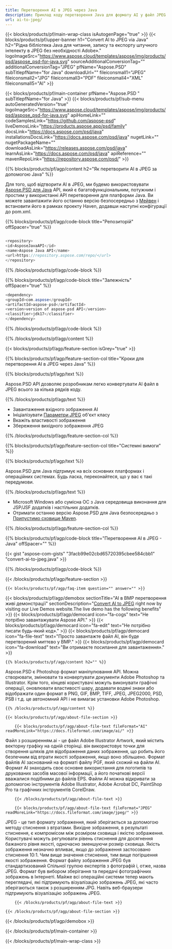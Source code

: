 ```yaml
---
title: Перетворення AI в JPEG через Java
description: Приклад коду перетворення Java для формату AI у файл JPEG. Використовуйте цей приклад коду для перетворення AI в JPEG в будь-якому веб-або настільному Java на основі програми.
url: ai-to-jpeg/
---
```


{{< blocks/products/pf/main-wrap-class isAutogenPage="true" >}}
{{< blocks/products/pf/upper-banner h1="Convert AI to JPEG via Java" h2="Рідна бібліотека Java для читання, запису та експорту штучного інтелекту в JPEG без необхідності Adobe»." logoImageSrc="https://www.aspose.cloud/templates/aspose/img/products/psd/aspose_psd-for-java.svg" sourceAdditionalConversionTag="" additionalConversionTag="JPEG" pfName="Aspose.PSD" subTitlepfName="for Java" downloadUrl="" fileiconsmall1="JPEG" fileiconsmall2="JPG" fileiconsmall3="PDF" fileiconsmall4="XML" fileiconsmall5="AI" >}}

{{< blocks/products/pf/main-container pfName="Aspose.PSD " subTitlepfName="for Java" >}}
{{< blocks/products/pf/sub-menu autoGeneratedVersion="true" logoImageSrc="https://www.aspose.cloud/templates/aspose/img/products/psd/aspose_psd-for-java.svg" apiHomeLink="" codeSamplesLink="https://github.com/aspose-psd" liveDemosLink="https://products.aspose.app/psd/family" docsLink="https://docs.aspose.com/psd/java" installationsDocsLink="https://docs.aspose.com/psd/java" nugetLink="" nugetPackageName="" downloadAsLink="https://releases.aspose.com/psd/java" learnAsLink="https://docs.aspose.com/psd/java" apiReference="" mavenRepoLink="https://repository.aspose.com/psd/" >}}

{{% blocks/products/pf/agp/content h2="Як перетворити AI в JPEG за допомогою Java" %}}

Для того, щоб відтворити AI в JPEG, ми будемо використовувати <a href="/psd/{{< lang-code >}}java">Aspose.PSD для Java</a> API, який є багатофункціональним, потужним і простим у використанні API перетворення для платформи Java. Ви можете завантажити його останню версію безпосередньо з <a href="https://repository.aspose.com/psd/">Мейвен</a> і встановити його в рамках проекту Haven, додавши наступні конфігурації до pom.xml.

{{% blocks/products/pf/agp/code-block title="Репозиторій" offSpacer="true" %}}

```cs

<repository>
<id>AsposeJavaAPI</id>
<name>Aspose Java API</name>
<url>https://repository.aspose.com/repo/</url>
</repository>

```

{{% /blocks/products/pf/agp/code-block %}}

{{% blocks/products/pf/agp/code-block title="Залежність" offSpacer="true" %}}

```cs
<dependency>
<groupId>com.aspose</groupId>
<artifactId>aspose-psd</artifactId>
<version>version of aspose-psd API</version>
<classifier>jdk17</classifier>
</dependency>

```

{{% /blocks/products/pf/agp/code-block %}}

{{% /blocks/products/pf/agp/content %}}

{{< blocks/products/pf/agp/feature-section isGrey="true" >}}

{{% blocks/products/pf/agp/feature-section-col title="Кроки для перетворення AI в JPEG через Java" %}}

{{% blocks/products/pf/agp/text %}}

 Aspose.PSD API дозволяє розробникам легко конвертувати AI файл в JPEG всього за кілька рядків коду.

{{% /blocks/products/pf/agp/text %}}

- Завантаження вхідного зображення AI
- Ініціалізувати [Параметри JPEG](https://apireference.aspose.com/psd/java/com.aspose.psd.imageoptions/jpegOptions) об'єкт класу
- Вкажіть властивості зображення
- Збереження вихідного зображення JPEG

{{% /blocks/products/pf/agp/feature-section-col %}}

{{% blocks/products/pf/agp/feature-section-col title="Системні вимоги" %}}

{{% blocks/products/pf/agp/text %}}

 Aspose.PSD для Java підтримує на всіх основних платформах і операційних системах. Будь ласка, переконайтеся, що у вас є такі передумови.

{{% /blocks/products/pf/agp/text %}}

- Microsoft Windows або сумісна ОС з Java середовища виконання для JSP/JSF додатків і настільних додатків.
- Отримати останню версію Aspose.PSD для Java безпосередньо з
 [Припустимо сховище Maven](https://repository.aspose.com/psd/).

{{% /blocks/products/pf/agp/feature-section-col %}}


{{% blocks/products/pf/agp/code-block title="Перетворення AI в JPEG - Java" offSpacer="" %}}

{{< gist "aspose-com-gists" "3facb99e02cbd65720395cbee584cbb1" "convert-ai-to-jpeg.java" >}}

{{% /blocks/products/pf/agp/code-block %}}

{{< /blocks/products/pf/agp/feature-section >}}

    {{< blocks/products/pf/agp/faq-item question="" answer="" >}}
 

<!-- aboutfile Starts -->

{{< blocks/products/pf/agp/demobox sectionTitle="AI в BMP перетворення живі демонстрації" sectionDescription="[Convert AI to JPEG](https://products.aspose.app/psd/conversion/ai-to-jpeg) right now by visiting our Live Demos website.The live demo has the following benefits" >}}
        {{< blocks/products/pf/agp/democard icon="fa-cogs" text="Не потрібно завантажувати Aspose API." >}}
        {{< blocks/products/pf/agp/democard icon="fa-edit" text="Не потрібно писати будь-який код»." >}}
        {{< blocks/products/pf/agp/democard icon="fa-file-text" text="Просто завантажте файл AI, він буде перетворений миттєво у BMP." >}}
        {{< blocks/products/pf/agp/democard icon="fa-download" text="Ви отримаєте посилання для завантаження»." >}}

    {{% blocks/products/pf/agp/content h2="" %}}

Aspose.PSD є Photoshop формат маніпулювання API. Можна створювати, змінювати та конвертувати документи Adobe Photoshop та Illustrator. Крім того, кінцеві користувачі можуть виконувати графічні операції, оновлювати властивості шару, додавати водяні знаки або відображати один формат в PNG, GIF, BMP, TIFF, JPEG, JPEG2000, PSD, PSB і т.д. це автономний API і не вимагає установки Adobe Photoshop.  



    {{% /blocks/products/pf/agp/content %}}

    {{< blocks/products/pf/agp/about-file-section >}}

        {{< blocks/products/pf/agp/about-file-text fileFormat="AI" readMoreLink="https://docs.fileformat.com/image/ai/" >}}
Файл з розширенням.ai - це файл Adobe Illustrator Artwork, який містить векторну графіку на одній сторінці. він використовує точки для створення шляхів для відображення даних зображення, що робить його безпечним від втрати якості зображення, якщо воно збільшено. Формат файлів AI заснований на форматі файлу PGF, який схожий на файли AI. Формат AI знаходить своє основне використання для логотипів та друкованих засобів масової інформації, а його початкові версії вважалися подібними до файлів EPS. Файли AI можна відкривати за допомогою інструментів Adobe Illustrator, Adobe Acrobat DC, PaintShop Pro та графічних інструментів CorelDraw.

        {{< /blocks/products/pf/agp/about-file-text >}}

        {{< blocks/products/pf/agp/about-file-text fileFormat="JPEG" readMoreLink="https://docs.fileformat.com/image/jpeg/" >}}
JPEG - це тип формату зображення, який зберігається за допомогою методу стиснення з втратами. Вихідне зображення, в результаті стиснення, є компромісом між розміром сховища і якістю зображення. Користувачі можуть регулювати рівень стиснення для досягнення бажаного рівня якості, одночасно зменшуючи розмір сховища. Якість зображення незначно впливає, якщо до зображення застосовано стиснення 10:1. Чим вище значення стиснення, тим вище погіршення якості зображення. Формат файлу зображення JPEG був стандартизований Спільної групою експертів з фотографій і, отже, назва JPEG. Формат був вибором зберігання та передачі фотографічних зображень в Інтернеті. Майже всі операційні системи тепер мають переглядачі, які підтримують візуалізацію зображень JPEG, які часто зберігаються також з розширенням JPG. Навіть веб-браузери підтримують візуалізацію зображень JPEG.

        {{< /blocks/products/pf/agp/about-file-text >}}

    {{< /blocks/products/pf/agp/about-file-section >}}

{{< /blocks/products/pf/agp/demobox >}}

<!-- aboutfile Ends -->



{{< /blocks/products/pf/main-container >}}
    
{{< /blocks/products/pf/main-wrap-class >}}
